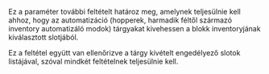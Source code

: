 Ez a paraméter további feltételt határoz meg, amelynek teljesülnie kell ahhoz, hogy az automatizáció (hopperek, harmadik féltől származó inventory automatizáló modok) tárgyakat kivehessen a blokk inventoryjának kiválasztott slotjából.

Ez a feltétel együtt van ellenőrizve a tárgy kivételt engedélyező slotok listájával, szóval mindkét feltételnek teljesülnie kell.